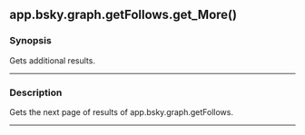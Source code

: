 app.bsky.graph.getFollows.get_More()
------------------------------------




### Synopsis
Gets additional results.



---


### Description

Gets the next page of results of app.bsky.graph.getFollows.



---
